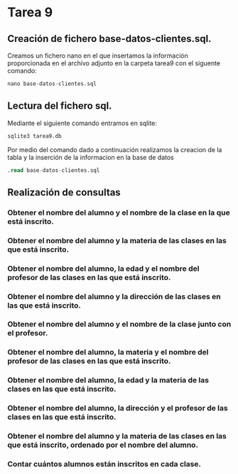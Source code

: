 # Tarea 9
## Creación de fichero base-datos-clientes.sql.
Creamos un fichero nano en el que insertamos la información proporcionada en el archivo adjunto en la carpeta tarea9 con el siguente comando:
```sql
nano base-datos-clientes.sql
```

## Lectura del fichero sql.
Mediante el siguiente comando entramos en sqlite:
```sql
sqlite3 tarea9.db 
```
Por medio del comando dado a continuación realizamos la creacion de la tabla y la inserción de la informacion en la base de datos
```sql
.read base-datos-clientes.sql
```

## Realización de consultas
### Obtener el nombre del alumno y el nombre de la clase en la que está inscrito.
### Obtener el nombre del alumno y la materia de las clases en las que está inscrito.
### Obtener el nombre del alumno, la edad y el nombre del profesor de las clases en las que está inscrito.
### Obtener el nombre del alumno y la dirección de las clases en las que está inscrito.
### Obtener el nombre del alumno y el nombre de la clase junto con el profesor.
### Obtener el nombre del alumno, la materia y el nombre del profesor de las clases en las que está inscrito.
### Obtener el nombre del alumno, la edad y la materia de las clases en las que está inscrito.
### Obtener el nombre del alumno, la dirección y el profesor de las clases en las que está inscrito.
### Obtener el nombre del alumno y la materia de las clases en las que está inscrito, ordenado por el nombre del alumno.
### Contar cuántos alumnos están inscritos en cada clase.